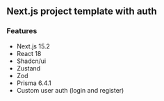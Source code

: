 ## Next.js project template with auth

### Features

- Next.js 15.2
- React 18
- Shadcn/ui
- Zustand
- Zod
- Prisma 6.4.1
- Custom user auth (login and register)